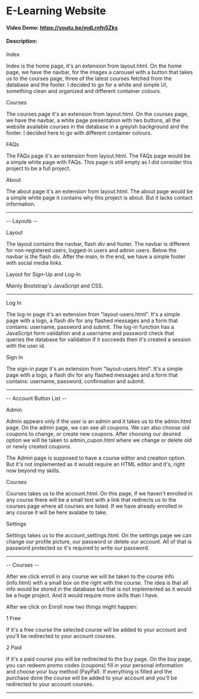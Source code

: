 # E-Learning Website
#### Video Demo:  <https://youtu.be/mdLrnfn5Zks>
#### Description:

Index

Index is the home page, it's an extension from layout.html.
On the home page, we have the navbar, for the images a carousel with a button that takes us to the courses page, three of the latest courses fetched from the database and the footer.
I decided to go for a white and simple UI, something clean and organized and different container colours.


Courses

The courses page it's an extension from layout.html.
On the courses page, we have the navbar, a white page presentation with two buttons, all the website available courses in the database in a greyish background and the footer.
I decided here to go with different container colours.


FAQs

The FAQs page it's an extension from layout.html.
The FAQs page would be a simple white page with FAQs. This page is still empty as I did consider this project to be a full project.


About

The about page it's an extension from layout.html.
The about page would be a simple white page it contains why this project is about.
But it lacks contact information.


------------------------------------------------------------------------------------

-- Layouts --

Layout

The layout contains the navbar, flash div and footer.
The navbar is different for non-registered users, logged-in users and admin users.
Below the navbar is the flash div.
After the main, in the end, we have a simple footer with social media links.


Layout for Sign-Up and Log-In

Mainly Bootstrap's JavaScript and CSS.


------------------------------------------------------------------------------------

Log In

The log-in page it's an extension from "layout-users.html".
It's a simple page with a logo, a flash div for any flashed messages and a form that contains: username, password and submit.
The log-in function has a JavaScript form validation and a username and password check that queries the database for validation if it succeeds then it's created a session with the user id.


Sign In

The sign-in page it's an extension from "layout-users.html".
It's a simple page with a logo, a flash div for any flashed messages and a form that contains: username, password, confirmation and submit.


------------------------------------------------------------------------------------

-- Account Button List --

Admin

Admin appears only if the user is an admin and it takes us to the admin.html page.
On the admin page, we can see all coupons. We can also choose old coupons to change, or create new coupons. After choosing our desired option we will be taken to admin_cupon.html where we change or delete old or newly created coupons.

The Admin page is supposed to have a course editor and creation option. But it's not implemented as it would require an HTML editor and it's, right now beyond my skills.


Courses

Courses takes us to the account.html.
On this page, if we haven't enrolled in any course there will be a small text with a link that redirects us to the courses page where all courses are listed.
If we have already enrolled in any course it will be here avalabe to take.


Settings

Settings takes us to the account_settings.html.
On the settings page we can change our profile picture, our password or delete our account. All of that is password protected so it's required to write our password.


------------------------------------------------------------------------------------

-- Courses --

After we click enroll in any course we will be taken to the course info (info.html) with a small box on the right with the course. The idea is that all info would be stored in the database but that is not implemented as it would be a huge project. And it would require more skills than I have.

After we click on Enroll now two things might happen:


1 Free

If it's a free course the selected course will be added to your account and you'll be redirected to your account courses.


2 Paid

If it's a paid course you will be redirected to the buy page. On the buy page, you can redeem promo codes (coupons) fill in your personal information and choose your buy method (PayPal). If everything is filled and the purchase done the course will be added to your account and you'll be redirected to your account courses.


------------------------------------------------------------------------------------
